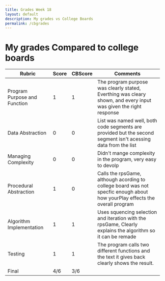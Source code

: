 ```yaml
---
title: Grades Week 18
layout: default
description: My grades vs College Boards
permalink: /cbgrades
---
```


# My grades Compared to college boards   

| Rubric | Score | CBScore | Comments |
| --- | --- | --- | --- |
| Program Purpose and Function | 1 | 1 | The program purpose was clearly stated, Everthing was cleary shown, and every input was given the right response |
| Data Abstraction | 0 | 0 | List was named well, both code segments are provided but the second segment isn't acessing data from the list |
| Managing Complexity | 0 | 0 | Didn't mange complexity in the program, very easy to devolp |
| Procedural Abstraction | 1 | 0 | Calls the rpsGame, although acording to college board was not specfic enough about how yourPlay effects the overall program |
| Algorithm Implementation | 1 | 1 | Uses squencing selection and iteration with the rpsGame, Clearly explains the algorithm so it can be remade |
| Testing | 1 | 1 | The program calls two different functions and the text it gives back clearly shows the result. |
| Final | 4/6 | 3/6 | |

